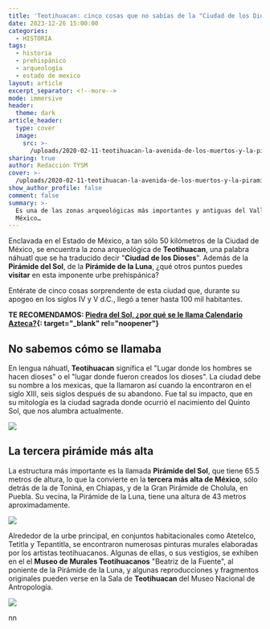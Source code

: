 ```yaml
---
title: 'Teotihuacan: cinco cosas que no sabías de la "Ciudad de los Dioses"'
date: 2023-12-26 15:00:00
categories:
  - HISTORIA
tags:
  - historia
  - prehispánico
  - arqueología
  - estado de mexico
layout: article
excerpt_separator: <!--more-->
mode: immersive
header:
  theme: dark
article_header:
  type: cover
  image:
    src: >-
      /uploads/2020-02-11-teotihuacan-la-avenida-de-los-muertos-y-la-piramide-del-sol.jpeg
sharing: true
author: Redacción TYSM
cover: >-
  /uploads/2020-02-11-teotihuacan-la-avenida-de-los-muertos-y-la-piramide-del-sol.jpeg
show_author_profile: false
comment: false
summary: >-
  Es una de las zonas arqueológicas más importantes y antiguas del Valle de
  México…
---
```

Enclavada en el Estado de México, a tan sólo 50 kilómetros de la Ciudad de México, se encuentra la zona arqueológica de **Teotihuacan**, una palabra náhuatl que se ha traducido decir "**Ciudad de los Dioses**". Además de la **Pirámide del Sol**, de la **Pirámide de la Luna**, ¿qué otros puntos puedes **visitar** en esta imponente urbe prehispánica?

Entérate de cinco cosas sorprendente de esta ciudad que, durante su apogeo en los siglos IV y V d.C., llegó a tener hasta 100 mil habitantes.

**TE RECOMENDAMOS: [Piedra del Sol, ¿por qué se le llama Calendario Azteca?](https://blog.tonoysumariachi.com/historia/2022/08/26/piedra-del-sol-por-que-se-le-llama-calendario-azteca.html){: target="_blank" rel="noopener"}**

## No sabemos cómo se llamaba

En lengua náhuatl,&nbsp;**Teotihuacan** significa el "Lugar donde los hombres se hacen dioses" o el "lugar donde fueron creados los dioses". La ciudad debe su nombre a los mexicas, que la llamaron así cuando la encontraron en el siglo XIII, seis siglos después de su abandono. Fue tal su impacto, que en su mitología es la ciudad sagrada donde ocurrió el nacimiento del Quinto Sol, que nos alumbra actualmente.

![](https://upload.wikimedia.org/wikipedia/commons/1/18/Teotihuacan_opacic.jpg)

## La tercera pirámide más alta

La estructura más importante es la llamada **Pirámide del Sol**, que tiene 65.5 metros de altura, lo que la convierte en la **tercera más alta de México**, sólo detrás de la de Toniná, en Chiapas, y de la Gran Pirámide de Cholula, en Puebla. Su vecina, la Pirámide de la Luna, tiene una altura de 43 metros aproximadamente.

![](https://upload.wikimedia.org/wikipedia/commons/thumb/c/cc/Pyramid_of_the_Sun_-_Teotihuacan_-_panoramio.jpg/1024px-Pyramid_of_the_Sun_-_Teotihuacan_-_panoramio.jpg)

Alrededor de la urbe principal, en conjuntos habitacionales como Atetelco, Tetitla y Tepantitla, se encontraron numerosas pinturas murales elaboradas por los artistas teotihuacanos. Algunas de ellas, o sus vestigios, se exhiben en el el **Museo de Murales Teotihuacanos**&nbsp;"Beatriz de la Fuente", al poniente de la Pirámide de la Luna, y algunas reproducciones y fragmentos originales pueden verse en la Sala de **Teotihuacan** del Museo Nacional de Antropología.

![](https://upload.wikimedia.org/wikipedia/commons/thumb/5/5f/Wall_painting_in_Teotihuacan.jpg/901px-Wall_painting_in_Teotihuacan.jpg)

nn

​​​​